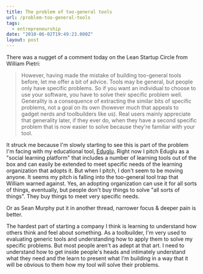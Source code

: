 ```yaml
---
title: The problem of too-general tools
url: /problem-too-general-tools
tags:
  - entrepreneurship
date: "2010-06-02T19:49:23.000Z"
layout: post
---
```


There was a nugget of a comment today on the Lean Startup Circle from William Pietri:  


>   
> 
> However, having made the mistake of building too-general tools before, let me offer a bit of advice. Tools may be general, but people only have specific problems. So if you want an individual to choose to use your software, you have to solve their specific problem well. Generality is a consequence of extracting the similar bits of specific problems, not a goal on its own (however much that appeals to gadget nerds and toolbuilders like us). Real users mainly appreciate that generality later, if they ever do, when they have a second specific problem that is now easier to solve because they're familiar with your tool.  
> 
> 

  

  

It struck me because I'm slowly starting to see this is part of the problem I'm facing with my educational tool, [Eduglu][0]. Right now I pitch Eduglu as a "social learning platform" that includes a number of learning tools out of the box and can easily be extended to meet specific needs of the learning organization that adopts it. But when I pitch, I don't seem to be moving anyone. It seems my pitch is falling into the too-general tool trap that William warned against. Yes, an adopting organization can use it for all sorts of things, eventually, but people don't buy things to solve "all sorts of things". They buy things to meet very specific needs.  

  

Or as Sean Murphy put it in another thread, narrower focus & deeper pain is better.  

  

The hardest part of starting a company I think is learning to understand how others think and feel about something. As a toolbuilder, I'm very used to evaluating generic tools and understanding how to apply them to solve my specific problems. But most people aren't as adept at that art. I need to understand how to get inside people's heads and intimately understand what they need and the learn to present what I'm building in a way that it will be obvious to them how my tool will solve their problems.

[0]: http://eduglu.com